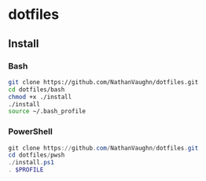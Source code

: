 # dotfiles

## Install

### Bash

```bash
git clone https://github.com/NathanVaughn/dotfiles.git
cd dotfiles/bash
chmod +x ./install
./install
source ~/.bash_profile
```

### PowerShell

```powershell
git clone https://github.com/NathanVaughn/dotfiles.git
cd dotfiles/pwsh
./install.ps1
. $PROFILE
```

